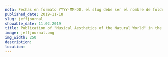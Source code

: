 ```yaml
---
nota: Fechas en formato YYYY-MM-DD, el slug debe ser el nombre de folder en public/news/. i.e. "public/news/<mi-slug>/imagen.jpg"
published_date: 2019-11-18
slug: jeffjournal
showable_date: 11.02.2019
title: Publication of "Musical Aesthetics of the Natural World" in the Jefferson Journal of Science and Culture, Issue 5 (co-authored with Eli Stine)
image: jeffjournal.png
img_width: 250
description: 
location: 
---
```


